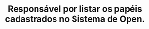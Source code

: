 ---
title: Responsável por listar os papéis cadastrados no Sistema de Open.
api:
  file: readme-hml-corebank.json
  operationId: get_v1-open-papeis
hidden: false
---